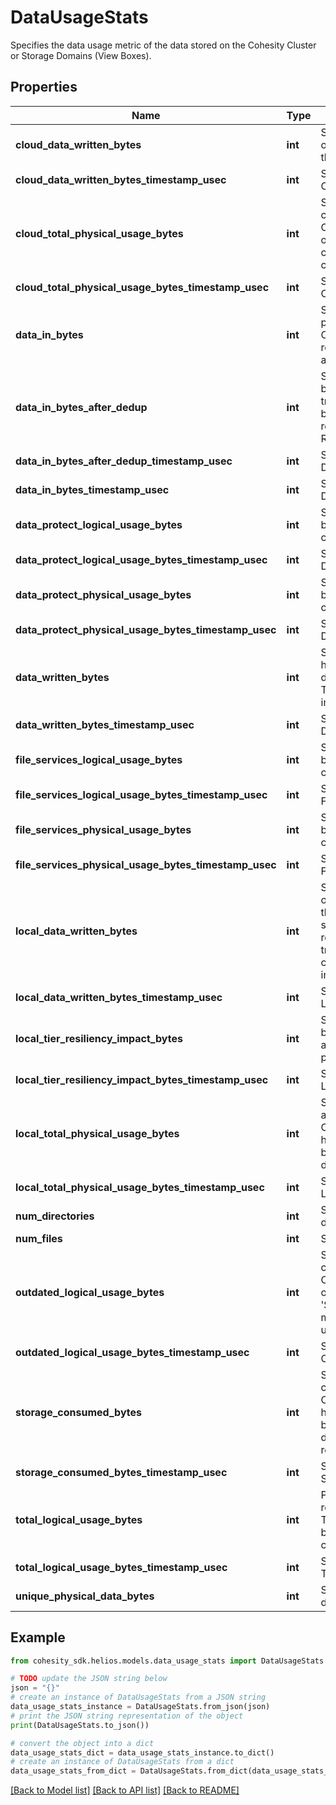 # DataUsageStats

Specifies the data usage metric of the data stored on the Cohesity Cluster or Storage Domains (View Boxes).

## Properties

Name | Type | Description | Notes
------------ | ------------- | ------------- | -------------
**cloud_data_written_bytes** | **int** | Specifies the total data written on cloud tiers, as computed by the Cohesity Cluster. | [optional] 
**cloud_data_written_bytes_timestamp_usec** | **int** | Specifies Timestamp of CloudDataWrittenBytes. | [optional] 
**cloud_total_physical_usage_bytes** | **int** | Specifies the total cloud capacity, as computed by the Cohesity Cluster, after the size of the data has been reduced by change-block tracking, compression and deduplication. | [optional] 
**cloud_total_physical_usage_bytes_timestamp_usec** | **int** | Specifies Timestamp of CloudTotalPhysicalUsageBytes. | [optional] 
**data_in_bytes** | **int** | Specifies the data read from the protected objects by the Cohesity Cluster before any data reduction using deduplication and compression. | [optional] 
**data_in_bytes_after_dedup** | **int** | Specifies the size of the data has been reduced by change-block tracking and deduplication but before compression or data is replicated to other nodes as per RF or Erasure Coding policy. | [optional] 
**data_in_bytes_after_dedup_timestamp_usec** | **int** | Specifies Timestamp of DataInBytesAfterDedup. | [optional] 
**data_in_bytes_timestamp_usec** | **int** | Specifies Timestamp of DataInBytes. | [optional] 
**data_protect_logical_usage_bytes** | **int** | Specifies the logical data used by Data Protect on Cohesity cluster. | [optional] 
**data_protect_logical_usage_bytes_timestamp_usec** | **int** | Specifies Timestamp of DataProtectLogicalUsageBytes. | [optional] 
**data_protect_physical_usage_bytes** | **int** | Specifies the physical data used by Data Protect on Cohesity cluster. | [optional] 
**data_protect_physical_usage_bytes_timestamp_usec** | **int** | Specifies Timestamp of DataProtectPhysicalUsageBytes. | [optional] 
**data_written_bytes** | **int** | Specifies the data written after it has been reduced by deduplication and compression. This does not include resiliency impact. | [optional] 
**data_written_bytes_timestamp_usec** | **int** | Specifies Timestamp of DataWrittenBytes. | [optional] 
**file_services_logical_usage_bytes** | **int** | Specifies the logical data used by File services on Cohesity cluster. | [optional] 
**file_services_logical_usage_bytes_timestamp_usec** | **int** | Specifies Timestamp of FileServicesLogicalUsageBytes. | [optional] 
**file_services_physical_usage_bytes** | **int** | Specifies the physical data used by File services on Cohesity cluster. | [optional] 
**file_services_physical_usage_bytes_timestamp_usec** | **int** | Specifies Timestamp of FileServicesPhysicalUsageBytes. | [optional] 
**local_data_written_bytes** | **int** | Specifies the total data written on local tiers, as computed by the Cohesity Cluster, after the size of the data has been reduced by change-block tracking, deduplication and compression. This does not include resiliency impact. | [optional] 
**local_data_written_bytes_timestamp_usec** | **int** | Specifies Timestamp of LocalDataWrittenBytes. | [optional] 
**local_tier_resiliency_impact_bytes** | **int** | Specifies the size of the data has been replicated to other nodes as per RF or Erasure Coding policy. | [optional] 
**local_tier_resiliency_impact_bytes_timestamp_usec** | **int** | Specifies Timestamp of LocalTierResiliencyImpactBytes. | [optional] 
**local_total_physical_usage_bytes** | **int** | Specifies the total local capacity, as computed by the Cohesity Cluster, after the size of the data has been reduced by change-block tracking, compression and deduplication. | [optional] 
**local_total_physical_usage_bytes_timestamp_usec** | **int** | Specifies Timestamp of LocalTotalPhysicalUsageBytes. | [optional] 
**num_directories** | **int** | Specifies the number of directories. | [optional] 
**num_files** | **int** | Specifies the number of files. | [optional] 
**outdated_logical_usage_bytes** | **int** | Specifies the logical usage as computed by the Cohesity Cluster. This field is computed on a same frequency as &#39;StorageConsumedBytes&#39;, and it may not be the latest value. It is used to compute reduction ratio. | [optional] 
**outdated_logical_usage_bytes_timestamp_usec** | **int** | Specifies Timestamp of OutdatedLogicalUsageBytes. | [optional] 
**storage_consumed_bytes** | **int** | Specifies the total capacity, as computed by the Cohesity Cluster, after the size of the data has been reduced by change-block tracking, compression and deduplication. This includes resiliency impact. | [optional] 
**storage_consumed_bytes_timestamp_usec** | **int** | Specifies Timestamp of StorageConsumedBytes. | [optional] 
**total_logical_usage_bytes** | **int** | Provides the combined data residing on protected objects. The size of data before reduction by deduplication and compression. | [optional] 
**total_logical_usage_bytes_timestamp_usec** | **int** | Specifies Timestamp of TotalLogicalUsageBytes. | [optional] 
**unique_physical_data_bytes** | **int** | Specifies the unique physical data usage in bytes. | [optional] 

## Example

```python
from cohesity_sdk.helios.models.data_usage_stats import DataUsageStats

# TODO update the JSON string below
json = "{}"
# create an instance of DataUsageStats from a JSON string
data_usage_stats_instance = DataUsageStats.from_json(json)
# print the JSON string representation of the object
print(DataUsageStats.to_json())

# convert the object into a dict
data_usage_stats_dict = data_usage_stats_instance.to_dict()
# create an instance of DataUsageStats from a dict
data_usage_stats_from_dict = DataUsageStats.from_dict(data_usage_stats_dict)
```
[[Back to Model list]](../README.md#documentation-for-models) [[Back to API list]](../README.md#documentation-for-api-endpoints) [[Back to README]](../README.md)


